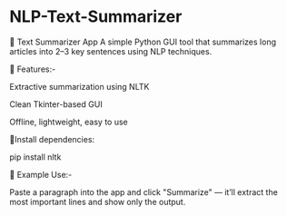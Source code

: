 # NLP-Text-Summarizer
🧠 Text Summarizer App
A simple Python GUI tool that summarizes long articles into 2–3 key sentences using NLP techniques.

🔹 Features:-

Extractive summarization using NLTK

Clean Tkinter-based GUI

Offline, lightweight, easy to use

🔹Install dependencies:

pip install nltk

💬 Example Use:-

Paste a paragraph into the app and click "Summarize" — it’ll extract the most important lines and show only the output.



